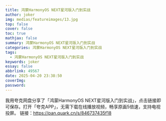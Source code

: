 ```yaml
---
title: 鸿蒙HarmonyOS NEXT星河版入门到实战
author: joker
img: medias/featureimages/13.jpg
top: false
cover: false
toc: true
mathjax: false
summary: 鸿蒙HarmonyOS NEXT星河版入门到实战
categories: 鸿蒙HarmonyOS NEXT星河版入门到实战
tags:
  - 鸿蒙HarmonyOS NEXT星河版入门到实战
keywords: joker
essay: false
abbrlink: 49567
date: 2025-04-20 23:38:50
coverImg:
password:
---
```


我用夸克网盘分享了「鸿蒙HarmonyOS NEXT星河版入门到实战」，点击链接即可保存。打开「夸克APP」，无需下载在线播放视频，畅享原画5倍速，支持电视投屏。
链接：https://pan.quark.cn/s/846737435f18
